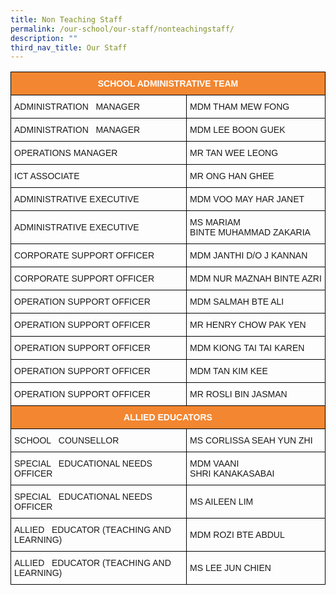 ```yaml
---
title: Non Teaching Staff
permalink: /our-school/our-staff/nonteachingstaff/
description: ""
third_nav_title: Our Staff
---
```

<style type="text/css">
.tg  {border-collapse:collapse;border-spacing:0;}
.tg td{border-color:black;border-style:solid;border-width:1px;font-family:Arial, sans-serif;font-size:14px;
  overflow:hidden;padding:10px 5px;word-break:normal;}
.tg th{border-color:black;border-style:solid;border-width:1px;font-family:Arial, sans-serif;font-size:14px;
  font-weight:normal;overflow:hidden;padding:10px 5px;word-break:normal;}
.tg .tg-cly1{text-align:left;vertical-align:middle}
.tg .tg-u3kn{background-color:#f38630;color:#ffffff;font-weight:bold;text-align:center;vertical-align:middle}
</style>
<table class="tg">
<thead>
  <tr>
    <th class="tg-u3kn" colspan="2">SCHOOL   ADMINISTRATIVE TEAM</th>
  </tr>
</thead>
<tbody>
  <tr>
    <td class="tg-cly1">ADMINISTRATION&nbsp;&nbsp;&nbsp;MANAGER</td>
    <td class="tg-cly1">MDM THAM MEW FONG</td>
  </tr>
  <tr>
    <td class="tg-cly1">ADMINISTRATION&nbsp;&nbsp;&nbsp;MANAGER</td>
    <td class="tg-cly1">MDM LEE BOON GUEK</td>
  </tr>
  <tr>
    <td class="tg-cly1">OPERATIONS MANAGER</td>
    <td class="tg-cly1">MR TAN WEE LEONG</td>
  </tr>
  <tr>
    <td class="tg-cly1">ICT ASSOCIATE</td>
    <td class="tg-cly1">MR ONG HAN GHEE</td>
  </tr>
  <tr>
    <td class="tg-cly1">ADMINISTRATIVE EXECUTIVE</td>
    <td class="tg-cly1">MDM VOO MAY HAR JANET</td>
  </tr>
  <tr>
    <td class="tg-cly1">ADMINISTRATIVE EXECUTIVE</td>
    <td class="tg-cly1">MS MARIAM BINTE&nbsp;MUHAMMAD ZAKARIA</td>
  </tr>
  <tr>
    <td class="tg-cly1">CORPORATE SUPPORT OFFICER</td>
    <td class="tg-cly1">MDM JANTHI D/O J KANNAN</td>
  </tr>
  <tr>
    <td class="tg-cly1">CORPORATE SUPPORT OFFICER</td>
    <td class="tg-cly1">MDM NUR MAZNAH BINTE AZRI</td>
  </tr>
  <tr>
    <td class="tg-cly1">OPERATION SUPPORT OFFICER</td>
    <td class="tg-cly1">MDM SALMAH BTE ALI</td>
  </tr>
  <tr>
    <td class="tg-cly1">OPERATION SUPPORT OFFICER</td>
    <td class="tg-cly1">MR HENRY CHOW PAK YEN</td>
  </tr>
  <tr>
    <td class="tg-cly1">OPERATION SUPPORT OFFICER</td>
    <td class="tg-cly1">MDM KIONG TAI TAI KAREN</td>
  </tr>
  <tr>
    <td class="tg-cly1">OPERATION SUPPORT OFFICER</td>
    <td class="tg-cly1">MDM TAN KIM KEE</td>
  </tr>
  <tr>
    <td class="tg-cly1">OPERATION SUPPORT OFFICER</td>
    <td class="tg-cly1">MR ROSLI BIN JASMAN</td>
  </tr>
  <tr>
    <td class="tg-u3kn" colspan="2">ALLIED EDUCATORS</td>
  </tr>
  <tr>
    <td class="tg-cly1">SCHOOL&nbsp;&nbsp;&nbsp;COUNSELLOR</td>
    <td class="tg-cly1">MS CORLISSA SEAH YUN&nbsp;ZHI</td>
  </tr>
  <tr>
    <td class="tg-cly1">SPECIAL&nbsp;&nbsp;&nbsp;EDUCATIONAL NEEDS OFFICER</td>
    <td class="tg-cly1">MDM VAANI SHRI&nbsp;KANAKASABAI</td>
  </tr>
  <tr>
    <td class="tg-cly1">SPECIAL&nbsp;&nbsp;&nbsp;EDUCATIONAL NEEDS OFFICER</td>
    <td class="tg-cly1">MS AILEEN LIM </td>
  </tr>
  <tr>
    <td class="tg-cly1">ALLIED&nbsp;&nbsp;&nbsp;EDUCATOR (TEACHING AND LEARNING)</td>
    <td class="tg-cly1">MDM ROZI BTE ABDUL</td>
  </tr>
  <tr>
    <td class="tg-cly1">ALLIED&nbsp;&nbsp;&nbsp;EDUCATOR (TEACHING AND LEARNING)</td>
    <td class="tg-cly1">MS LEE JUN CHIEN</td>
  </tr>
</tbody>
</table>
